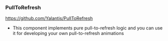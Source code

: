 ### PullToRefresh
https://github.com/Yalantis/PullToRefresh
- This component implements pure pull-to-refresh logic and you can use it for developing your own pull-to-refresh animations

